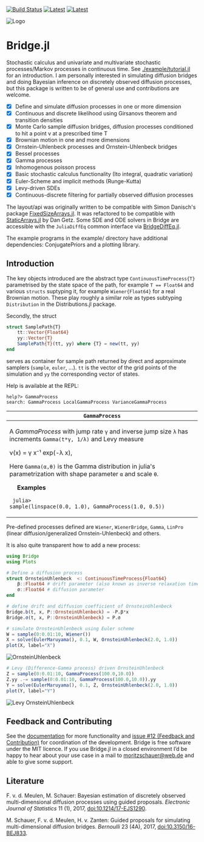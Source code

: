 [![Build Status](https://travis-ci.org/mschauer/Bridge.jl.svg?branch=master)](https://travis-ci.org/mschauer/Bridge.jl)
[![Latest](https://img.shields.io/badge/docs-latest-blue.svg)](https://mschauer.github.io/Bridge.jl/latest/)
[![Latest](https://img.shields.io/badge/docs-stable-blue.svg)](https://mschauer.github.io/Bridge.jl/stable/)

![Logo](https://mschauer.github.io/Bridge.jl/bridgelogo.gif)

# Bridge.jl

Stochastic calculus and univariate and multivariate stochastic processes/Markov processes in continuous time.
See [./example/tutorial.jl](./example/tutorial.jl) for an introduction. I am personally interested in simulating diffusion bridges and doing Bayesian inference on discretely observed diffusion processes, but this package is written to be of general use and contributions are welcome.

- [x] Define and simulate diffusion processes in one or more dimension
- [x] Continuous and discrete likelihood using Girsanovs theorem and transition densities
- [x] Monte Carlo sample diffusion bridges, diffusion processes conditioned to hit a point v at a prescribed time T
- [x] Brownian motion in one and more dimensions
- [x] Ornstein-Uhlenbeck processes and Ornstein-Uhlenbeck bridges
- [x] Bessel processes
- [x] Gamma processes
- [x] Inhomogenous poisson process
- [x] Basic stochastic calculus functionality (Ito integral, quadratic variation)
- [x] Euler-Scheme and implicit methods (Runge-Kutta)
- [x] Levy-driven SDEs
- [x] Continuous-discrete filtering for partially observed diffusion processes

The layout/api was originally written to be compatible with Simon Danisch's package [FixedSizeArrays.jl](https://github.com/SimonDanisch/FixedSizeArrays.jl). It was refactored to be compatible with [StaticArrays.jl](https://github.com/JuliaArrays/StaticArrays.jl) by Dan Getz.
Some SDE and ODE solvers in Bridge are accessible with the `JuliaDiffEq` common interface via [BridgeDiffEq.jl](https://github.com/JuliaDiffEq/BridgeDiffEq.jl).

The example programs in the example/ directory have additional dependencies: ConjugatePriors and a plotting library.


## Introduction

The key objects introduced are the abstract type `ContinuousTimeProcess{T}` parametrised by the state space of the path, for example `T == Float64` and various `structs` suptyping it, for example `Wiener{Float64}` for a real Brownian motion. These play roughly a similar role as types subtyping `Distribution` in the Distributions.jl package.

Secondly, the struct
```julia
struct SamplePath{T}
    tt::Vector{Float64}
    yy::Vector{T}
    SamplePath{T}(tt, yy) where {T} = new(tt, yy)
end
```
serves as container for sample path returned by direct and approximate samplers (`sample`, `euler`, ...).
`tt` is the vector of the grid points of the simulation and `yy` the corresponding vector of states.

Help is available at the REPL:
```
help?> GammaProcess
search: GammaProcess LocalGammaProcess VarianceGammaProcess
```

| <code>GammaProcess</code>    |
| --- |    
| <p>A <em>GammaProcess</em> with jump rate <code>γ</code> and inverse jump size <code>λ</code> has increments <code>Gamma(t*γ, 1/λ)</code> and Levy measure</p><p>ν(x) = γ x⁻¹ exp(-λ x),</p><p>Here <code>Gamma(α,θ)</code> is the Gamma distribution in julia&#39;s parametrization with shape parameter <code>α</code> and scale <code>θ</code>.</p> <p>&emsp;<b> Examples </b></p><p><code> julia> sample(linspace(0.0, 1.0),  GammaProcess(1.0, 0.5)) </code>

Pre-defined processes defined are
`Wiener`, `WienerBridge`, `Gamma`, `LinPro` (linear diffusion/generalized Ornstein-Uhlenbeck) and others.


It is also quite transparent how to add a new process:

```julia
using Bridge
using Plots

# Define a diffusion process
struct OrnsteinUhlenbeck  <: ContinuousTimeProcess{Float64}
    β::Float64 # drift parameter (also known as inverse relaxation time)
    σ::Float64 # diffusion parameter
end

# define drift and diffusion coefficient of OrnsteinUhlenbeck
Bridge.b(t, x, P::OrnsteinUhlenbeck) = -P.β*x
Bridge.σ(t, x, P::OrnsteinUhlenbeck) = P.σ

# simulate OrnsteinUhlenbeck using Euler scheme
W = sample(0:0.01:10, Wiener())
X = solve(EulerMaruyama(), 0.1, W, OrnsteinUhlenbeck(2.0, 1.0))
plot(X, label="X")
```

![OrnsteinUhlenbeck](https://mschauer.github.io/Bridge.jl/latest/assets/ou.png)

```julia
# Levy (Difference-Gamma process) driven OrnsteinUhlenbeck
Z = sample(0:0.01:10, GammaProcess(100.0,10.0))
Z.yy .-= sample(0:0.01:10, GammaProcess(100.0,10.0)).yy
Y = solve(EulerMaruyama(), 0.1, Z, OrnsteinUhlenbeck(2.0, 1.0))
plot(Y, label="Y")
```

![Levy OrnsteinUhlenbeck](https://mschauer.github.io/Bridge.jl/latest/assets/levyou.png)


## Feedback and Contributing

See the [documentation](https://mschauer.github.io/Bridge.jl/latest/) for more functionality and [issue #12 (Feedback and Contribution)](https://github.com/mschauer/Bridge.jl/issues/12) for coordination of the development.
Bridge is free software under the MIT licence. If you use Bridge.jl in a closed environment I’d be happy to hear about your use case in a mail to moritzschauer@web.de and able to give some support.

## Literature

F. v. d. Meulen, M. Schauer: Bayesian estimation of discretely observed multi-dimensional diffusion processes using guided proposals. *Electronic Journal of Statistics* 11 (1), 2017, [doi:10.1214/17-EJS1290](http://dx.doi.org/10.1214/17-EJS1290).

M. Schauer, F. v. d. Meulen, H. v. Zanten: Guided proposals for simulating multi-dimensional diffusion bridges. *Bernoulli* 23 (4A), 2017, [doi:10.3150/16-BEJ833](http://dx.doi.org/10.3150/16-BEJ833).
